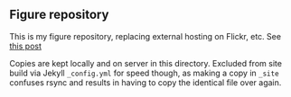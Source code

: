 ## Figure repository

This is my figure repository, replacing external hosting on Flickr, etc.  See [this post](http://www.carlboettiger.info/2012/11/30/Note-on-notebook-figures.html)


Copies are kept locally and on server in this directory.  Excluded from site build via Jekyll `_config.yml` for speed though, as making a copy in `_site` confuses rsync and results in having to copy the identical file over again.  
